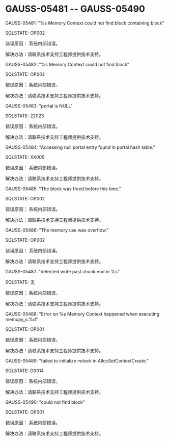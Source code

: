 # GAUSS-05481 -- GAUSS-05490

GAUSS-05481: "%s Memory Context could not find block containing block"

SQLSTATE: OP002

错误原因： 系统内部错误。

解决办法：请联系技术支持工程师提供技术支持。

GAUSS-05482: "%s Memory Context could not find block"

SQLSTATE: OP002

错误原因： 系统内部错误。

解决办法：请联系技术支持工程师提供技术支持。

GAUSS-05483: "portal is NULL"

SQLSTATE: 22023

错误原因： 系统内部错误。

解决办法：请联系技术支持工程师提供技术支持。

GAUSS-05484: "Accessing null portal entry found in portal hash table."

SQLSTATE: XX005

错误原因： 系统内部错误。

解决办法：请联系技术支持工程师提供技术支持。

GAUSS-05485: "The block was freed before this time."

SQLSTATE: OP002

错误原因： 系统内部错误。

解决办法：请联系技术支持工程师提供技术支持。

GAUSS-05486: "The memory use was overflow."

SQLSTATE: OP002

错误原因： 系统内部错误。

解决办法：请联系技术支持工程师提供技术支持。

GAUSS-05487: "detected write past chunk end in %s"

SQLSTATE: 无

错误原因： 系统内部错误。

解决办法：请联系技术支持工程师提供技术支持。

GAUSS-05488: "Error on %s Memory Context happened when executing memcpy\_s:%d"

SQLSTATE: OP001

错误原因： 系统内部错误。

解决办法：请联系技术支持工程师提供技术支持。

GAUSS-05489: "failed to initialize rwlock in AllocSetContextCreate."

SQLSTATE: D0014

错误原因： 系统内部错误。

解决办法：请联系技术支持工程师提供技术支持。

GAUSS-05490: "could not find block"

SQLSTATE: OP001

错误原因： 系统内部错误。

解决办法：请联系技术支持工程师提供技术支持。

